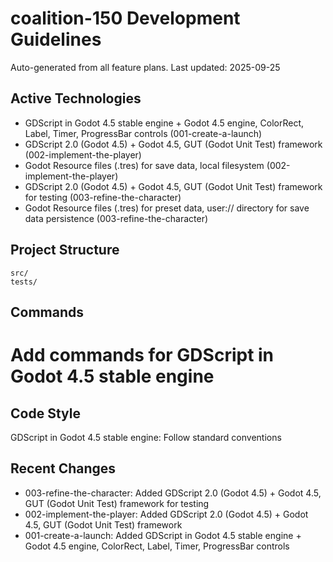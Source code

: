 # coalition-150 Development Guidelines

Auto-generated from all feature plans. Last updated: 2025-09-25

## Active Technologies
- GDScript in Godot 4.5 stable engine + Godot 4.5 engine, ColorRect, Label, Timer, ProgressBar controls (001-create-a-launch)
- GDScript 2.0 (Godot 4.5) + Godot 4.5, GUT (Godot Unit Test) framework (002-implement-the-player)
- Godot Resource files (.tres) for save data, local filesystem (002-implement-the-player)
- GDScript 2.0 (Godot 4.5) + Godot 4.5, GUT (Godot Unit Test) framework for testing (003-refine-the-character)
- Godot Resource files (.tres) for preset data, user:// directory for save data persistence (003-refine-the-character)

## Project Structure
```
src/
tests/
```

## Commands
# Add commands for GDScript in Godot 4.5 stable engine

## Code Style
GDScript in Godot 4.5 stable engine: Follow standard conventions

## Recent Changes
- 003-refine-the-character: Added GDScript 2.0 (Godot 4.5) + Godot 4.5, GUT (Godot Unit Test) framework for testing
- 002-implement-the-player: Added GDScript 2.0 (Godot 4.5) + Godot 4.5, GUT (Godot Unit Test) framework
- 001-create-a-launch: Added GDScript in Godot 4.5 stable engine + Godot 4.5 engine, ColorRect, Label, Timer, ProgressBar controls

<!-- MANUAL ADDITIONS START -->
<!-- MANUAL ADDITIONS END -->
